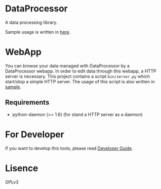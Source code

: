 DataProcessor
=============

A data processing library.

Sample usage is written in [here](sample/README.md "Sample Usage").

WebApp
======
You can browse your data managed with DataProcessor by a DataProcessor webapp.
In order to edit data through this webapp, a HTTP server is necessary.
This project contains a script `bin/server.py` which start/stop a simple HTTP server.
The usage of this script is also written in [sample](sample/README.md "Sample Usage for WebApp").

Requirements
------------

- python-daemon (>= 1.6) (for stand a HTTP server as a daemon)


For Developer
=============

If you want to develop this tools, please read [Developer Guide](doc/developer.md "Developer Guide").

Lisence
==========
GPLv3
